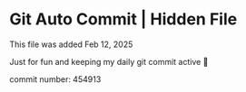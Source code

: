 # Git Auto Commit | Hidden File

This file was added Feb 12, 2025

Just for fun and keeping my daily git commit active 🤪

commit number: 454913
